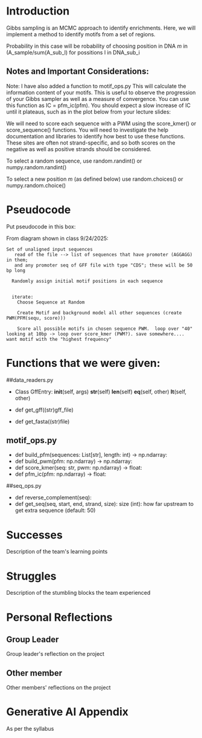 # Introduction
Gibbs sampling is an MCMC approach to identify enrichments. Here, we will implement a method to identify motifs from a set of regions.

Probability in this case will be robability of choosing position in DNA _m_ in (A_sample/sum(A_sub_l) for possitions l in DNA_sub_i

## Notes and Important Considerations:

Note: I have also added a function to motif_ops.py This will calculate
the information content of your motifs. This is useful to observe the
progression of your Gibbs sampler as well as a measure of convergence.
You can use this function as IC = pfm_ic(pfm). You should expect a
slow increase of IC until it plateaus, such as in the plot below from
your lecture slides:

We will need to score each sequence with a PWM using the score_kmer() or
score_sequence() functions.  You will need to investigate the help
documentation and libraries to identify how best to use these functions.
These sites are often not strand-specific, and so both scores on the
negative as well as positive strands should be considered.

To select a random sequence, use random.randint() or
numpy.random.randint()

To select a new position $m$ (as defined below) use random.choices() or
numpy.random.choice()

# Pseudocode
Put pseudocode in this box:

From diagram shown in class 9/24/2025:

```
Set of unaligned input sequences
   read of the file --> list of sequences that have promoter (AGGAGG) in them;
   and any promoter seq of GFF file with type "CDS"; these will be 50 bp long

  Randomly assign initial motif positions in each sequence


  iterate:
    Choose Sequence at Random

    Create Motif and background model all other sequences (create PWM(PFM(sequ, score)))

    Score all possible motifs in chosen sequence PWM.  loop over "40" looking at 10bp -> loop over score_kmer (PWM?). save somewhere....   want motif with the "highest frequency"
```

# Functions that we were given:
##data_readers.py
* Class GffEntry:
    __init__(self, args)
    __str__(self)
    __len__(self)
    __eq__(self, other)
    __lt__(self, other)

* def get_gff((str)gff_file)
* def get_fasta((str)file)

## motif_ops.py
* def build_pfm(sequences: List[str], length: int) -> np.ndarray:
* def build_pwm(pfm: np.ndarray) -> np.ndarray:
* def score_kmer(seq: str, pwm: np.ndarray) -> float:
* def pfm_ic(pfm: np.ndarray) -> float:

##seq_ops.py
* def reverse_complement(seq):
* def get_seq(seq, start, end, strand, size):
        size (int): how far upstream to get extra sequence (default: 50)
# Successes
Description of the team's learning points

# Struggles
Description of the stumbling blocks the team experienced

# Personal Reflections
## Group Leader
Group leader's reflection on the project

## Other member
Other members' reflections on the project

# Generative AI Appendix
As per the syllabus
